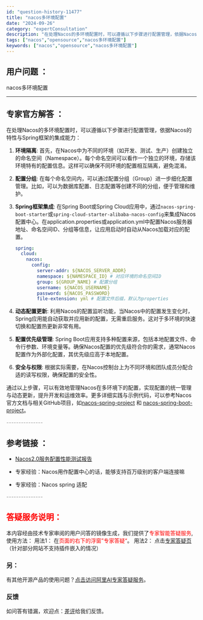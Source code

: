 ```yaml
---
id: "question-history-11477"
title: "nacos多环境配置"
date: "2024-09-26"
category: "expertConsultation"
description: "在处理Nacos的多环境配置时，可以遵循以下步骤进行配置管理，依据Nacos的特性与Spring框架的集成能力：1. **环境隔离**: 首先，在Nacos中为不同的环境（如开发、测试、生产）创建独立的命名空间（Namespace）。每个命名空间可以看作一个独立的环境，存储该环境特有的配置信息。这样"
tags: ["nacos","opensource","nacos多环境配置"]
keywords: ["nacos","opensource","nacos多环境配置"]
---
```


## 用户问题 ： 
 nacos多环境配置  

---------------
## 专家官方解答 ：

在处理Nacos的多环境配置时，可以遵循以下步骤进行配置管理，依据Nacos的特性与Spring框架的集成能力：

1. **环境隔离**: 首先，在Nacos中为不同的环境（如开发、测试、生产）创建独立的命名空间（Namespace）。每个命名空间可以看作一个独立的环境，存储该环境特有的配置信息。这样可以确保不同环境的配置相互隔离，避免混淆。

2. **配置分组**: 在每个命名空间内，可以通过配置分组（Group）进一步细化配置管理。比如，可以为数据库配置、日志配置等创建不同的分组，便于管理和维护。

3. **Spring框架集成**: 在Spring Boot或Spring Cloud应用中，通过`nacos-spring-boot-starter`或`spring-cloud-starter-alibaba-nacos-config`来集成Nacos配置中心。在application.properties或application.yml中配置Nacos服务器地址、命名空间ID、分组等信息，让应用启动时自动从Nacos加载对应的配置。

   ```yaml
   spring:
     cloud:
       nacos:
         config:
           server-addr: ${NACOS_SERVER_ADDR}
           namespace: ${NAMESPACE_ID} # 对应环境的命名空间ID
           group: ${GROUP_NAME} # 配置分组
           username: ${NACOS_USERNAME}
           password: ${NACOS_PASSWORD}
           file-extension: yml # 配置文件后缀，默认为properties
   ```

4. **动态配置更新**: 利用Nacos的配置监听功能，当Nacos中的配置发生变化时，Spring应用能自动获取并应用新的配置，无需重启服务。这对于多环境的快速切换和配置热更新非常有用。

5. **配置优先级管理**: Spring Boot应用支持多种配置来源，包括本地配置文件、命令行参数、环境变量等。确保Nacos配置的优先级符合你的需求，通常Nacos配置作为外部化配置，其优先级应高于本地配置。

6. **安全与权限**: 根据实际需要，在Nacos控制台上为不同环境和团队成员分配合适的读写权限，确保配置的安全性。

通过以上步骤，可以有效地管理Nacos在多环境下的配置，实现配置的统一管理与动态更新，提升开发和运维效率。更多详细实践与示例代码，可以参考Nacos官方文档与相关GitHub项目，如[nacos-spring-project](https://github.com/nacos-group/nacos-spring-project) 和 [nacos-spring-boot-project](https://github.com/nacos-group/nacos-spring-boot-project)。


<font color="#949494">---------------</font> 


## 参考链接 ：

* [Nacos2.0服务配置性能测试报告](https://nacos.io/docs/latest/guide/admin/nacos2-config-benchmark)
 
 * 专家经验：Nacos用作配置中心的话，能够支持百万级别的客户端连接嘛 
 
 * 专家经验：Nacos spring 适配 


 <font color="#949494">---------------</font> 
 


## <font color="#FF0000">答疑服务说明：</font> 

本内容经由技术专家审阅的用户问答的镜像生成，我们提供了<font color="#FF0000">专家智能答疑服务</font>,使用方法：
用法1： 在<font color="#FF0000">页面的右下的浮窗”专家答疑“</font>。
用法2： 点击[专家答疑页](https://answer.opensource.alibaba.com/docs/intro)（针对部分网站不支持插件嵌入的情况）
### 另：


有其他开源产品的使用问题？[点击访问阿里AI专家答疑服务](https://answer.opensource.alibaba.com/docs/intro)。
### 反馈
如问答有错漏，欢迎点：[差评](https://ai.nacos.io/user/feedbackByEnhancerGradePOJOID?enhancerGradePOJOId=13764)给我们反馈。
